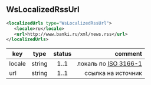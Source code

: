 ## WsLocalizedRssUrl

```xml
<localizedUrls type="WsLocalizedRssUrl">
   <locale>ru</locale>
   <url>http://www.banki.ru/xml/news.rss</url>
</localizedUrls>
 ```

key | type | status | comment
--- | ---- | :----: | ---:
locale | string | 1..1 | локаль по [ISO 3166-1](https://ru.wikipedia.org/wiki/ISO_3166-1)
url | string | 1..1 | ссылка на источник
